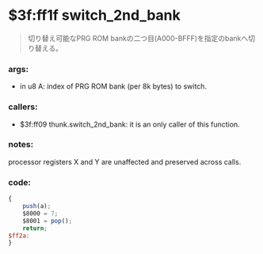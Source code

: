 ﻿
# $3f:ff1f switch_2nd_bank
> 切り替え可能なPRG ROM bankの二つ目(A000-BFFF)を指定のbankへ切り替える。

### args:
+	in u8 A: index of PRG ROM bank (per 8k bytes) to switch.

### callers:
+	$3f:ff09 thunk.switch_2nd_bank: it is an only caller of this function.

### notes:
processor registers X and Y are unaffected and preserved across calls.

### code:
```js
{
	push(a);
	$8000 = 7;
	$8001 = pop();
	return;
$ff2a:
}
```


